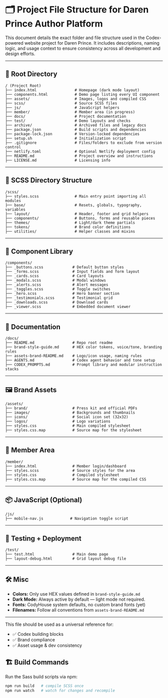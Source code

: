 
# 🗂 Project File Structure for Daren Prince Author Platform

This document details the exact folder and file structure used in the Codex-powered website project for Daren Prince. It includes descriptions, naming logic, and usage context to ensure consistency across all development and design efforts.

---

## 🔧 Root Directory

```
/ (Project Root)
├── index.html                 # Homepage (dark mode layout)
├── components.html            # Demo page listing every UI component
├── assets/                    # Images, logos and compiled CSS
├── scss/                      # Source SCSS files
├── js/                        # JavaScript helpers
├── member/                    # Member area (in progress)
├── docs/                      # Project documentation
├── test/                      # Demo layouts and checks
├── archive/                   # Archived files and legacy docs
├── package.json               # Build scripts and dependencies
├── package-lock.json          # Version-locked dependencies
├── setup.sh                   # Initialization script
├── .gitignore                 # Files/folders to exclude from version control
├── netlify.toml               # Optional Netlify deployment config
├── README.md                  # Project overview and instructions
├── LICENSE.md                 # Licensing info
```

---

## 🧱 SCSS Directory Structure

```
/scss/
├── styles.scss                # Main entry point importing all modules
├── base/                      # Resets, globals, typography, variables
├── layout/                    # Header, footer and grid helpers
├── components/                # Buttons, forms and reusable pieces
├── themes/                    # Light/dark theme partials
├── tokens/                    # Brand color definitions
├── utilities/                 # Helper classes and mixins
```

---

## 🧩 Component Library

```
/components/
├── _buttons.scss             # Default button styles
├── _forms.scss               # Input fields and form layout
├── _cards.scss               # Card layouts
├── _modals.scss              # Modal windows
├── _alerts.scss              # Alert messages
├── _toggles.scss             # Toggle switches
├── _hero.scss                # Hero banner section
├── _testimonials.scss        # Testimonial grid
├── _downloads.scss           # Download cards
├── _viewer.scss              # Embedded document viewer
```

---

## 📝 Documentation

```
/docs/
├── README.md                 # Repo root readme
├── brand-style-guide.md      # HEX color tokens, voice/tone, branding rules
├── assets-brand-README.md    # Logo/icon usage, naming rules
├── AGENTS.md                 # Codex agent behavior and tone setup
├── CODEX_PROMPTS.md          # Prompt library and modular instruction stacks
```

---

## 🖼 Brand Assets

```
/assets/
├── brand/                    # Press kit and official PDFs
├── images/                   # Backgrounds and thumbnails
├── icons/                    # Social icon set (32x32)
├── logos/                    # Logo variations
├── styles.css                # Main compiled stylesheet
├── styles.css.map            # Source map for the stylesheet
```

---

## 🔐 Member Area

```
/member/
├── index.html                # Member login/dashboard
├── styles.scss               # Source styles for the area
├── styles.css                # Compiled stylesheet
├── styles.css.map            # Source map for the compiled CSS
```

---

## 📦 JavaScript (Optional)

```
/js/
├── mobile-nav.js            # Navigation toggle script
```

---

## 🧪 Testing + Deployment

```
/test/
├── test.html                 # Main demo page
├── layout-debug.html         # Grid layout debug file
```

---

## 🛠 Misc

- **Colors:** Only use HEX values defined in `brand-style-guide.md`
- **Dark Mode:** Always active by default — light mode not required.
- **Fonts:** CodyHouse system defaults, no custom brand fonts (yet)
- **Filenames:** Follow all conventions from `assets-brand-README.md`

---

This file should be used as a universal reference for:
- ✅ Codex building blocks
- ✅ Brand compliance
- ✅ Asset usage & dev consistency

## 🏗 Build Commands

Run the Sass build scripts via npm:

```bash
npm run build   # compile SCSS once
npm run watch   # watch for changes and recompile
```

